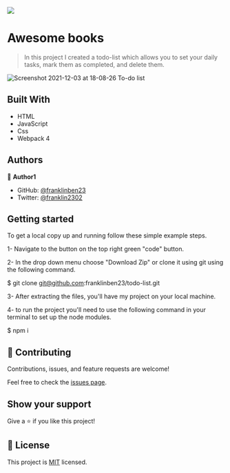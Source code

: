 ![](https://img.shields.io/badge/Microverse-blueviolet)

# Awesome books

> In this project I created a todo-list which allows you to set your daily tasks, mark them as completed, and delete them.

![Screenshot 2021-12-03 at 18-08-26 To-do list](https://user-images.githubusercontent.com/68623189/144679475-91532cb2-1952-47c4-ae0a-b3136b750b60.png)

## Built With

- HTML
- JavaScript
- Css
- Webpack 4

## Authors

👤 **Author1**

- GitHub: [@franklinben23](https://github.com/franklinben23)
- Twitter: [@franklin2302](https://twitter.com/franklin2302)

## Getting started

To get a local copy up and running follow these simple example steps.

1- Navigate to the button on the top right green "code" button.

2- In the drop down menu choose "Download Zip" or clone it using git using the following command.

$ git clone git@github.com:franklinben23/todo-list.git

3- After extracting the files, you'll have my project on your local machine.

4- to run the project you'll need to use the following command in your terminal to set up the node modules.

$ npm i

## 🤝 Contributing

Contributions, issues, and feature requests are welcome!

Feel free to check the [issues page](../../issues/).

## Show your support

Give a ⭐️ if you like this project!

## 📝 License

This project is [MIT](./MIT.md) licensed.

